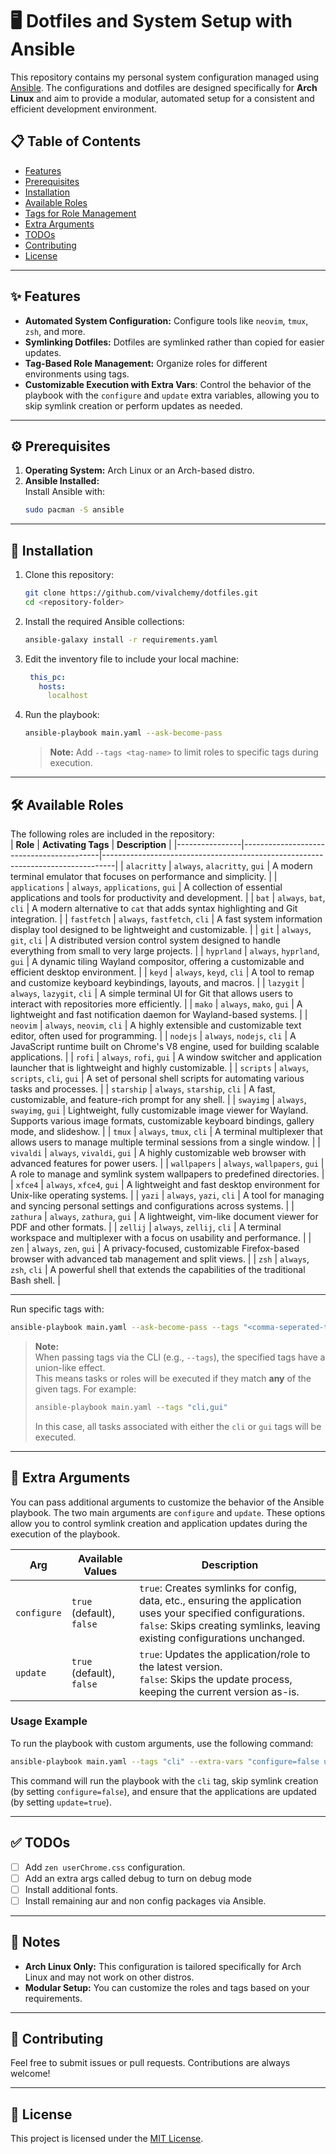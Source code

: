 # 🖥️ Dotfiles and System Setup with Ansible  

This repository contains my personal system configuration managed using [Ansible](https://www.ansible.com/). The configurations and dotfiles are designed specifically for **Arch Linux** and aim to provide a modular, automated setup for a consistent and efficient development environment.  

## 📋 Table of Contents  
- [Features](#-features)  
- [Prerequisites](#-prerequisites)  
- [Installation](#-installation)  
- [Available Roles](#-available-roles)  
- [Tags for Role Management](#-tags-for-role-management)  
- [Extra Arguments](#-extra-arguments)
- [TODOs](#-todos)  
- [Contributing](#-contributing)  
- [License](#-license)  

---

## ✨ Features  
- **Automated System Configuration:** Configure tools like `neovim`, `tmux`, `zsh`, and more.  
- **Symlinking Dotfiles:** Dotfiles are symlinked rather than copied for easier updates.  
- **Tag-Based Role Management:** Organize roles for different environments using tags.  
- **Customizable Execution with Extra Vars**: Control the behavior of the playbook with the `configure` and `update` extra variables, allowing you to skip symlink creation or perform updates as needed.

---

## ⚙️ Prerequisites  
1. **Operating System:** Arch Linux or an Arch-based distro.  
2. **Ansible Installed:**  
   Install Ansible with:  
   ```bash  
   sudo pacman -S ansible  
   ```  
---

## 🚀 Installation  
1. Clone this repository:  
   ```bash  
   git clone https://github.com/vivalchemy/dotfiles.git
   cd <repository-folder>  
   ```  

2. Install the required Ansible collections:  
   ```bash  
   ansible-galaxy install -r requirements.yaml  
   ```  

3. Edit the inventory file to include your local machine:  
   ```yaml
    this_pc:
      hosts:
        localhost 
   ```  

4. Run the playbook:  
   ```bash  
   ansible-playbook main.yaml --ask-become-pass  
   ```  
   > **Note:** Add `--tags <tag-name>` to limit roles to specific tags during execution.  

---

## 🛠️ Available Roles  
The following roles are included in the repository:  
| **Role**       | **Activating Tags**                     | **Description**                                                                 |
|----------------|------------------------------------------|---------------------------------------------------------------------------------|
| `alacritty`    | `always`, `alacritty`, `gui`            | A modern terminal emulator that focuses on performance and simplicity.           |
| `applications` | `always`, `applications`, `gui`         | A collection of essential applications and tools for productivity and development. |
| `bat`          | `always`, `bat`, `cli`                  | A modern alternative to `cat` that adds syntax highlighting and Git integration. |
| `fastfetch`    | `always`, `fastfetch`, `cli`            | A fast system information display tool designed to be lightweight and customizable. |
| `git`          | `always`, `git`, `cli`                  | A distributed version control system designed to handle everything from small to very large projects. |
| `hyprland`     | `always`, `hyprland`, `gui`             | A dynamic tiling Wayland compositor, offering a customizable and efficient desktop environment. |
| `keyd`         | `always`, `keyd`, `cli`                 | A tool to remap and customize keyboard keybindings, layouts, and macros.        |
| `lazygit`      | `always`, `lazygit`, `cli`              | A simple terminal UI for Git that allows users to interact with repositories more efficiently. |
| `mako`         | `always`, `mako`, `gui`                 | A lightweight and fast notification daemon for Wayland-based systems.           |
| `neovim`       | `always`, `neovim`, `cli`               | A highly extensible and customizable text editor, often used for programming.   |
| `nodejs`       | `always`, `nodejs`, `cli`               | A JavaScript runtime built on Chrome's V8 engine, used for building scalable applications. |
| `rofi`         | `always`, `rofi`, `gui`                 | A window switcher and application launcher that is lightweight and highly customizable. |
| `scripts`      | `always`, `scripts`, `cli`, `gui`       | A set of personal shell scripts for automating various tasks and processes.     |
| `starship`     | `always`, `starship`, `cli`             | A fast, customizable, and feature-rich prompt for any shell.                    |
| `swayimg`         | `always`, `swayimg`, `gui`                 | Lightweight, fully customizable image viewer for Wayland. Supports various image formats, customizable keyboard bindings, gallery mode, and slideshow. |
| `tmux`         | `always`, `tmux`, `cli`                 | A terminal multiplexer that allows users to manage multiple terminal sessions from a single window. |
| `vivaldi`      | `always`, `vivaldi`, `gui`              | A highly customizable web browser with advanced features for power users.       |
| `wallpapers`   | `always`, `wallpapers`, `gui`           | A role to manage and symlink system wallpapers to predefined directories.        |
| `xfce4`        | `always`, `xfce4`, `gui`                | A lightweight and fast desktop environment for Unix-like operating systems.     |
| `yazi`         | `always`, `yazi`, `cli`                 | A tool for managing and syncing personal settings and configurations across systems. |
| `zathura`      | `always`, `zathura`, `gui`              | A lightweight, vim-like document viewer for PDF and other formats.              |
| `zellij`       | `always`, `zellij`, `cli`               | A terminal workspace and multiplexer with a focus on usability and performance. |
| `zen`          | `always`, `zen`, `gui`                  | A privacy-focused, customizable Firefox-based browser with advanced tab management and split views. |
| `zsh`          | `always`, `zsh`, `cli`                  | A powerful shell that extends the capabilities of the traditional Bash shell.    |

---

Run specific tags with:  
```bash  
ansible-playbook main.yaml --ask-become-pass --tags "<comma-seperated-tag-names>"
```
> **Note:**  
> When passing tags via the CLI (e.g., `--tags`), the specified tags have a union-like effect.  
> This means tasks or roles will be executed if they match **any** of the given tags. For example:  
> 
> ```bash
> ansible-playbook main.yaml --tags "cli,gui"
> ```
> 
> In this case, all tasks associated with either the `cli` or `gui` tags will be executed.

---

## 🔌 Extra Arguments
You can pass additional arguments to customize the behavior of the Ansible playbook. The two main arguments are `configure` and `update`. These options allow you to control symlink creation and application updates during the execution of the playbook.

| **Arg**       | **Available Values** | **Description**                                                                                                    |
|---------------|--------------------------------|--------------------------------------------------------------------------------------------------------------------|
| `configure`   | `true` (default), `false`      | `true`: Creates symlinks for config, data, etc., ensuring the application uses your specified configurations.<br>`false`: Skips creating symlinks, leaving existing configurations unchanged. |
| `update`      | `true` (default), `false`      | `true`: Updates the application/role to the latest version.<br>`false`: Skips the update process, keeping the current version as-is. |

### Usage Example

To run the playbook with custom arguments, use the following command:

```bash
ansible-playbook main.yaml --tags "cli" --extra-vars "configure=false update=true"
```

This command will run the playbook with the `cli` tag, skip symlink creation (by setting `configure=false`), and ensure that the applications are updated (by setting `update=true`).

---

## ✅ TODOs  
- [ ] Add `zen userChrome.css` configuration.  
- [ ] Add an extra args called debug to turn on debug mode 
- [ ] Install additional fonts.  
- [ ] Install remaining aur and non config packages via Ansible.  

---

## 📝 Notes  
- **Arch Linux Only:** This configuration is tailored specifically for Arch Linux and may not work on other distros.  
- **Modular Setup:** You can customize the roles and tags based on your requirements.  

---

## 🤝 Contributing  
Feel free to submit issues or pull requests. Contributions are always welcome!  

---

## 📜 License  
This project is licensed under the [MIT License](LICENSE).  
